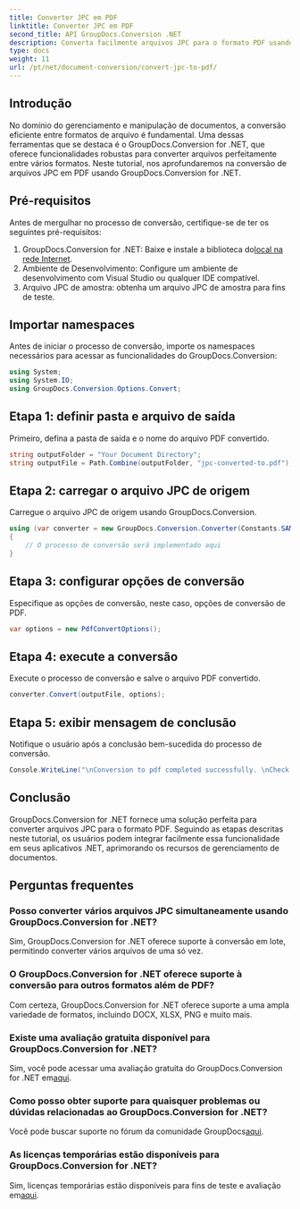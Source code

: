 ```yaml
---
title: Converter JPC em PDF
linktitle: Converter JPC em PDF
second_title: API GroupDocs.Conversion .NET
description: Converta facilmente arquivos JPC para o formato PDF usando GroupDocs.Conversion for .NET. Aprimore seus recursos de gerenciamento de documentos com esta solução perfeita.
type: docs
weight: 11
url: /pt/net/document-conversion/convert-jpc-to-pdf/
---
```

## Introdução
No domínio do gerenciamento e manipulação de documentos, a conversão eficiente entre formatos de arquivo é fundamental. Uma dessas ferramentas que se destaca é o GroupDocs.Conversion for .NET, que oferece funcionalidades robustas para converter arquivos perfeitamente entre vários formatos. Neste tutorial, nos aprofundaremos na conversão de arquivos JPC em PDF usando GroupDocs.Conversion for .NET.
## Pré-requisitos
Antes de mergulhar no processo de conversão, certifique-se de ter os seguintes pré-requisitos:
1. GroupDocs.Conversion for .NET: Baixe e instale a biblioteca do[local na rede Internet](https://releases.groupdocs.com/conversion/net/).
2. Ambiente de Desenvolvimento: Configure um ambiente de desenvolvimento com Visual Studio ou qualquer IDE compatível.
3. Arquivo JPC de amostra: obtenha um arquivo JPC de amostra para fins de teste.

## Importar namespaces
Antes de iniciar o processo de conversão, importe os namespaces necessários para acessar as funcionalidades do GroupDocs.Conversion:
```csharp
using System;
using System.IO;
using GroupDocs.Conversion.Options.Convert;
```

## Etapa 1: definir pasta e arquivo de saída
Primeiro, defina a pasta de saída e o nome do arquivo PDF convertido.
```csharp
string outputFolder = "Your Document Directory";
string outputFile = Path.Combine(outputFolder, "jpc-converted-to.pdf");
```
## Etapa 2: carregar o arquivo JPC de origem
Carregue o arquivo JPC de origem usando GroupDocs.Conversion.
```csharp
using (var converter = new GroupDocs.Conversion.Converter(Constants.SAMPLE_JPC))
{
    // O processo de conversão será implementado aqui
}
```
## Etapa 3: configurar opções de conversão
Especifique as opções de conversão, neste caso, opções de conversão de PDF.
```csharp
var options = new PdfConvertOptions();
```
## Etapa 4: execute a conversão
Execute o processo de conversão e salve o arquivo PDF convertido.
```csharp
converter.Convert(outputFile, options);
```
## Etapa 5: exibir mensagem de conclusão
Notifique o usuário após a conclusão bem-sucedida do processo de conversão.
```csharp
Console.WriteLine("\nConversion to pdf completed successfully. \nCheck output in {0}", outputFolder);
```

## Conclusão
GroupDocs.Conversion for .NET fornece uma solução perfeita para converter arquivos JPC para o formato PDF. Seguindo as etapas descritas neste tutorial, os usuários podem integrar facilmente essa funcionalidade em seus aplicativos .NET, aprimorando os recursos de gerenciamento de documentos.
## Perguntas frequentes
### Posso converter vários arquivos JPC simultaneamente usando GroupDocs.Conversion for .NET?
Sim, GroupDocs.Conversion for .NET oferece suporte à conversão em lote, permitindo converter vários arquivos de uma só vez.
### O GroupDocs.Conversion for .NET oferece suporte à conversão para outros formatos além de PDF?
Com certeza, GroupDocs.Conversion for .NET oferece suporte a uma ampla variedade de formatos, incluindo DOCX, XLSX, PNG e muito mais.
### Existe uma avaliação gratuita disponível para GroupDocs.Conversion for .NET?
 Sim, você pode acessar uma avaliação gratuita do GroupDocs.Conversion for .NET em[aqui](https://releases.groupdocs.com/).
### Como posso obter suporte para quaisquer problemas ou dúvidas relacionadas ao GroupDocs.Conversion for .NET?
 Você pode buscar suporte no fórum da comunidade GroupDocs[aqui](https://forum.groupdocs.com/c/conversion/11).
### As licenças temporárias estão disponíveis para GroupDocs.Conversion for .NET?
 Sim, licenças temporárias estão disponíveis para fins de teste e avaliação em[aqui](https://purchase.groupdocs.com/temporary-license/).